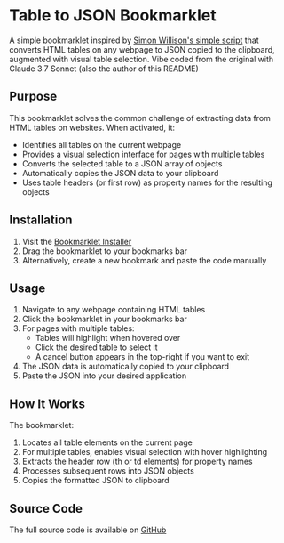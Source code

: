 # Table to JSON Bookmarklet

A simple bookmarklet inspired by [Simon Willison's simple script](https://github.com/simonw/nicar-2025-scraping/blob/main/README.md) that converts HTML tables on any webpage to JSON copied to the clipboard, augmented with visual table selection. Vibe coded from the original with Claude 3.7 Sonnet (also the author of this README)

## Purpose

This bookmarklet solves the common challenge of extracting data from HTML tables on websites. When activated, it:

- Identifies all tables on the current webpage
- Provides a visual selection interface for pages with multiple tables
- Converts the selected table to a JSON array of objects
- Automatically copies the JSON data to your clipboard
- Uses table headers (or first row) as property names for the resulting objects

## Installation

1. Visit the [Bookmarklet Installer](https://austegard.com/bookmarklet-installer.html?bookmarklet=copy_table.js)
2. Drag the bookmarklet to your bookmarks bar
3. Alternatively, create a new bookmark and paste the code manually

## Usage

1. Navigate to any webpage containing HTML tables
2. Click the bookmarklet in your bookmarks bar
3. For pages with multiple tables:
   - Tables will highlight when hovered over
   - Click the desired table to select it
   - A cancel button appears in the top-right if you want to exit
4. The JSON data is automatically copied to your clipboard
5. Paste the JSON into your desired application

## How It Works

The bookmarklet:
1. Locates all table elements on the current page
2. For multiple tables, enables visual selection with hover highlighting
3. Extracts the header row (th or td elements) for property names
4. Processes subsequent rows into JSON objects
5. Copies the formatted JSON to clipboard

## Source Code

The full source code is available on [GitHub](https://github.com/oaustegard/bookmarklets/blob/main/copy_table.js)
